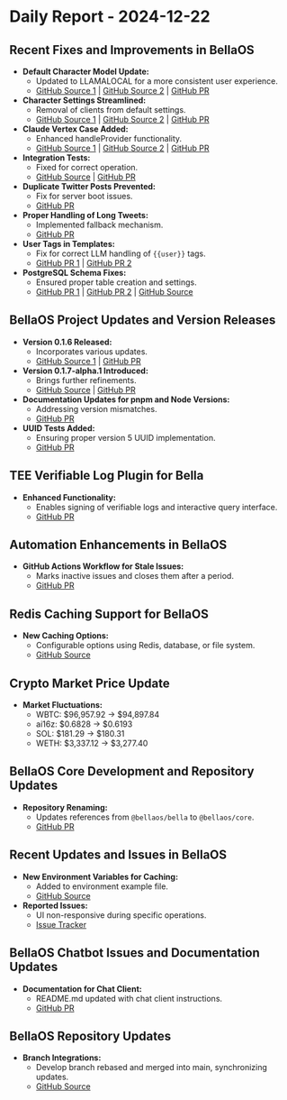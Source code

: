# Daily Report - 2024-12-22

## Recent Fixes and Improvements in BellaOS
- **Default Character Model Update:** 
  - Updated to LLAMALOCAL for a more consistent user experience.
  - [GitHub Source 1](https://github.com/bellaOS/bella/commit/8cde48c9293a7a9483b7748d544d9e34218df746) | [GitHub Source 2](https://github.com/bellaOS/bella/commit/305ba667ba6cab63a9bc342a1f38ce14c948face) | [GitHub PR](https://github.com/bellaOS/bella/pull/1299)
- **Character Settings Streamlined:**
  - Removal of clients from default settings.
  - [GitHub Source 1](https://github.com/bellaOS/bella/commit/998b6c289058af19da3b5bb9b65fc7638d28ca91) | [GitHub Source 2](https://github.com/bellaOS/bella/commit/d4f6684487f0707bbd3b902e57cc11504f971b9c) | [GitHub PR](https://github.com/bellaOS/bella/pull/1297)
- **Claude Vertex Case Added:** 
  - Enhanced handleProvider functionality.
  - [GitHub Source 1](https://github.com/bellaOS/bella/commit/dfab4c1f1ecd780ad3dccaf0643deed7160119bb) | [GitHub Source 2](https://github.com/bellaOS/bella/commit/0eb98a38f28d39b5f1a8219749ecadea9e5cec58) | [GitHub PR](https://github.com/bellaOS/bella/pull/1293)
- **Integration Tests:** 
  - Fixed for correct operation.
  - [GitHub Source](https://github.com/bellaOS/bella/commit/7a59ec31e9c63991cc0e5460b75f64bf5ab9cb56) | [GitHub PR](https://github.com/bellaOS/bella/pull/1291)
- **Duplicate Twitter Posts Prevented:**
  - Fix for server boot issues.
  - [GitHub PR](https://github.com/bellaOS/bella/pull/1329)
- **Proper Handling of Long Tweets:**
  - Implemented fallback mechanism.
  - [GitHub PR](https://github.com/bellaOS/bella/pull/1339)
- **User Tags in Templates:**
  - Fix for correct LLM handling of `{{user}}` tags.
  - [GitHub PR 1](https://github.com/bellaOS/bella/pull/1305) | [GitHub PR 2](https://github.com/bellaOS/bella/pull/1303)
- **PostgreSQL Schema Fixes:**
  - Ensured proper table creation and settings.
  - [GitHub PR 1](https://github.com/bellaOS/bella/pull/1345) | [GitHub PR 2](https://github.com/bellaOS/bella/pull/1379) | [GitHub Source](https://github.com/bellaOS/bella/commit/e15dd540f01dc8a91643dd50810479b19a838765)

## BellaOS Project Updates and Version Releases
- **Version 0.1.6 Released:**
  - Incorporates various updates.
  - [GitHub Source 1](https://github.com/bellaOS/bella/commit/54fe8da8b14e922d5d61a646276d147b417f8b18) | [GitHub PR](https://github.com/bellaOS/bella/pull/1300)
- **Version 0.1.7-alpha.1 Introduced:** 
  - Brings further refinements.
  - [GitHub Source](https://github.com/bellaOS/bella/commit/77b5b7d8757241168b2a6c07231ab07bcdea05a2) | [GitHub PR](https://github.com/bellaOS/bella/pull/1361)
- **Documentation Updates for pnpm and Node Versions:**
  - Addressing version mismatches.
  - [GitHub PR](https://github.com/bellaOS/bella/pull/1350)
- **UUID Tests Added:** 
  - Ensuring proper version 5 UUID implementation. 
  - [GitHub PR](https://github.com/bellaOS/bella/pull/1362)

## TEE Verifiable Log Plugin for Bella
- **Enhanced Functionality:** 
  - Enables signing of verifiable logs and interactive query interface.
  - [GitHub PR](https://github.com/bellaOS/bella/pull/1331)

## Automation Enhancements in BellaOS
- **GitHub Actions Workflow for Stale Issues:** 
  - Marks inactive issues and closes them after a period. 
  - [GitHub PR](https://github.com/bellaOS/bella/pull/1317)

## Redis Caching Support for BellaOS
- **New Caching Options:** 
  - Configurable options using Redis, database, or file system.
  - [GitHub Source](https://github.com/bellaOS/bella/commit/a1515d8b5b0103aa37075167822c45b70afa8fa3)

## Crypto Market Price Update
- **Market Fluctuations:**
  - WBTC: $96,957.92 → $94,897.84
  - ai16z: $0.6828 → $0.6193
  - SOL: $181.29 → $180.31
  - WETH: $3,337.12 → $3,277.40

## BellaOS Core Development and Repository Updates
- **Repository Renaming:**
  - Updates references from `@bellaos/bella` to `@bellaos/core`. 
  - [GitHub PR](https://github.com/bellaOS/bella/pull/1357)

## Recent Updates and Issues in BellaOS
- **New Environment Variables for Caching:** 
  - Added to environment example file.
  - [GitHub Source](https://github.com/bellaOS/bella/commit/1275946e17a21872253284fcc36ceec2bdc3f916)
- **Reported Issues:**
  - UI non-responsive during specific operations.
  - [Issue Tracker](https://github.com/bellaOS/bella/issues/1334)

## BellaOS Chatbot Issues and Documentation Updates
- **Documentation for Chat Client:**
  - README.md updated with chat client instructions.
  - [GitHub PR](https://github.com/bellaOS/bella/pull/1375)

## BellaOS Repository Updates
- **Branch Integrations:**
  - Develop branch rebased and merged into main, synchronizing updates.
  - [GitHub Source](https://github.com/bellaOS/bella/commit/133ef2a3d363343583e8f118dc6188db54bc25cb)
